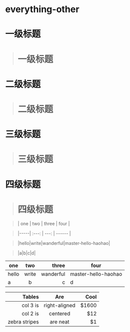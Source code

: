 # everything-other

# 一级标题
> # 一级标题

# 二级标题
> # 二级标题

# 三级标题
> # 三级标题

# 四级标题
> # 四级标题

> 




>| one | two |  three  | four              |

>|-----| :---: |  ---: |  ------  |

>|hello|write|wanderful|master-hello-haohao|

>|a|b|c|d|


| one | two |  three  | four              |
|-----| :---: |  ---: |  ------  |
|hello|write|wanderful|master-hello-haohao|
|a|b|c|d|


| Tables        | Are           | Cool  |
| -------------:|:-------------:| -----:|
| col 3 is      | right-aligned | $1600 |
| col 2 is      | centered      |   $12 |
| zebra stripes | are neat      |    $1 |
